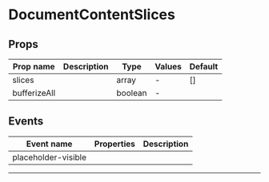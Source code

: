# DocumentContentSlices

## Props

| Prop name    | Description | Type    | Values | Default |
| ------------ | ----------- | ------- | ------ | ------- |
| slices       |             | array   | -      | []      |
| bufferizeAll |             | boolean | -      |         |

## Events

| Event name          | Properties | Description |
| ------------------- | ---------- | ----------- |
| placeholder-visible |            |

---

